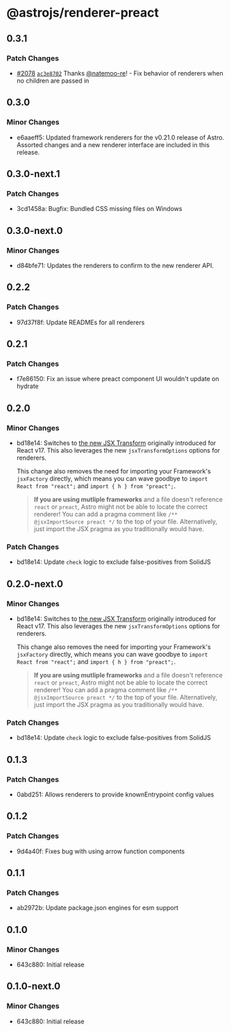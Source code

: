 # @astrojs/renderer-preact

## 0.3.1

### Patch Changes

- [#2078](https://github.com/withastro/astro/pull/2078) [`ac3e8702`](https://github.com/withastro/astro/commit/ac3e870280e983a7977da79b6eec0568d38d8420) Thanks [@natemoo-re](https://github.com/natemoo-re)! - Fix behavior of renderers when no children are passed in

## 0.3.0

### Minor Changes

- e6aaeff5: Updated framework renderers for the v0.21.0 release of Astro. Assorted changes and a new renderer interface are included in this release.

## 0.3.0-next.1

### Patch Changes

- 3cd1458a: Bugfix: Bundled CSS missing files on Windows

## 0.3.0-next.0

### Minor Changes

- d84bfe71: Updates the renderers to confirm to the new renderer API.

## 0.2.2

### Patch Changes

- 97d37f8f: Update READMEs for all renderers

## 0.2.1

### Patch Changes

- f7e86150: Fix an issue where preact component UI wouldn't update on hydrate

## 0.2.0

### Minor Changes

- bd18e14: Switches to [the new JSX Transform](https://reactjs.org/blog/2020/09/22/introducing-the-new-jsx-transform.html) originally introduced for React v17. This also leverages the new `jsxTransformOptions` options for renderers.

  This change also removes the need for importing your Framework's `jsxFactory` directly, which means you can wave goodbye to `import React from "react";` and `import { h } from "preact";`.

  > **If you are using mutliple frameworks** and a file doesn't reference `react` or `preact`, Astro might not be able to locate the correct renderer! You can add a pragma comment like `/** @jsxImportSource preact */` to the top of your file. Alternatively, just import the JSX pragma as you traditionally would have.

### Patch Changes

- bd18e14: Update `check` logic to exclude false-positives from SolidJS

## 0.2.0-next.0

### Minor Changes

- bd18e14: Switches to [the new JSX Transform](https://reactjs.org/blog/2020/09/22/introducing-the-new-jsx-transform.html) originally introduced for React v17. This also leverages the new `jsxTransformOptions` options for renderers.

  This change also removes the need for importing your Framework's `jsxFactory` directly, which means you can wave goodbye to `import React from "react";` and `import { h } from "preact";`.

  > **If you are using mutliple frameworks** and a file doesn't reference `react` or `preact`, Astro might not be able to locate the correct renderer! You can add a pragma comment like `/** @jsxImportSource preact */` to the top of your file. Alternatively, just import the JSX pragma as you traditionally would have.

### Patch Changes

- bd18e14: Update `check` logic to exclude false-positives from SolidJS

## 0.1.3

### Patch Changes

- 0abd251: Allows renderers to provide knownEntrypoint config values

## 0.1.2

### Patch Changes

- 9d4a40f: Fixes bug with using arrow function components

## 0.1.1

### Patch Changes

- ab2972b: Update package.json engines for esm support

## 0.1.0

### Minor Changes

- 643c880: Initial release

## 0.1.0-next.0

### Minor Changes

- 643c880: Initial release

